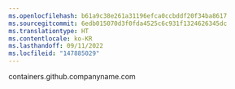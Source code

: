 ```yaml
---
ms.openlocfilehash: b61a9c38e261a31196efca0ccbddf20f34ba8617
ms.sourcegitcommit: 6edb015070d3f0fda4525c6c931f1324626345dc
ms.translationtype: HT
ms.contentlocale: ko-KR
ms.lasthandoff: 09/11/2022
ms.locfileid: "147885029"
---
```

containers.github.companyname.com
